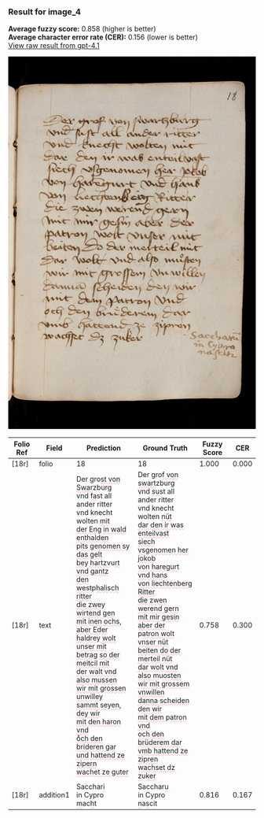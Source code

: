 ### Result for image_4
**Average fuzzy score:** 0.858 (higher is better)<br>**Average character error rate (CER):** 0.156 (lower is better)<br>[View raw result from gpt-4.1](https://github.com/RISE-UNIBAS/humanities_data_benchmark/blob/main/results/2025-10-24/T0273/request_T0273_image_4.json)

<img src="https://github.com/RISE-UNIBAS/humanities_data_benchmark/blob/main/benchmarks/medieval_manuscripts/images/image_4.jpg?raw=true" alt="image_4" width="800px">

<style>
.diff { text-decoration: underline; text-decoration-color: #ffcccc; text-decoration-style: wavy; }
</style>

| Folio Ref | Field | Prediction | Ground Truth | Fuzzy Score | CER |
|-----------|-------|------------|--------------|-------------|-----|
| [18r] | folio | 18 | 18 | 1.000 | 0.000 |
| [18r] | text | Der gro<span class="diff">st von Swar</span>zburg<br> vnd <span class="diff">fa</span>st all ander ritter<br> vnd knecht wolten <span class="diff">mit<br> der Eng in wald enthalden</span><br> p<span class="diff">its genomen sy das gelt<br> bey hartzv</span>u<span class="diff">rt vnd gantz<br> den west</span>p<span class="diff">halisch ritter<br> die zwey wirtend gen<br> mit inen ochs, aber Eder<br> haldrey wolt </span>u<span class="diff">nser mit<br> betrag so der meitcil mit<br> der walt vnd also mussen<br> wir mit grossen unwilley<br> sammt seyen, dey wir<br> mit den haron vnd<br> oͤch den brideren gar<br> und hattend ze zipern<br> wachet ze guter</span> | Der gro<span class="diff">f von swart</span>zburg<br> vnd <span class="diff">su</span>st all ander ritter<br> vnd knecht wolten <span class="diff">nüt<br> dar den ir was enteilvast<br> siech vsgenomen her jokob<br> von haregurt vnd hans<br> von liechtenberg Ritter<br> die zwen werend gern<br> mit mir gesin aber der</span><br> p<span class="diff">atron wolt vnser nüt<br> beiten do der merteil nüt<br> dar wolt vnd also m</span>u<span class="diff">osten<br> wir mit grossem vnwillen<br> danna scheiden  den wir<br> mit dem </span>p<span class="diff">atron vnd<br> och den brüderem dar<br> vmb hattend ze zipren<br> wachset dz z</span>u<span class="diff">ker</span> | 0.758 | 0.300 |
| [18r] | addition1 | Sacchar<span class="diff">i</span><br>in Cypro<br><span class="diff">m</span>ac<span class="diff">h</span>t | Sacchar<span class="diff">u</span><br><span class="diff"> </span>in Cypro<br><span class="diff"> n</span>a<span class="diff">s</span>c<span class="diff">i</span>t | 0.816 | 0.167 |

